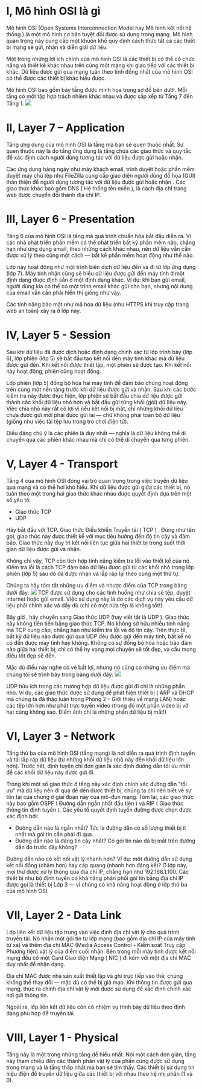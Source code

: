 # **I, Mô hình OSI là gì**
Mô  hình OSI  (Open Systems Interconnection Model hay  Mô hình kết nối hệ thống )  là một mô  hình cơ bản tuyệt đối được sử dụng trong mạng. Mô hình quan trọng này cung cấp một khuôn khổ quy định cách thức tất cả các thiết bị mạng sẽ gửi, nhận và diễn giải dữ liệu.

Một trong những lợi ích chính của mô hình OSI là các thiết bị có thể có chức năng và thiết kế khác nhau trên cùng một mạng khi giao tiếp với các thiết bị khác. Dữ liệu được gửi qua mạng tuân theo tính đồng nhất của mô hình OSI có thể được các thiết bị khác hiểu được.

Mô hình OSI bao gồm bảy tầng được minh họa trong sơ đồ bên dưới. Mỗi tầng có một tập hợp trách nhiệm khác nhau và được sắp xếp từ Tầng 7 đến Tầng 1.
![](./images/OSI-model.jpg)

# **II, Layer 7 – Application**
Tầng ứng dụng của mô hình OSI là tầng mà bạn sẽ quen thuộc nhất. Sự quen thuộc này là do tầng ứng dụng là tầng chứa các giao thức và quy tắc để xác định cách người dùng tương tác với dữ liệu được gửi hoặc nhận.

Các ứng dụng hàng ngày như máy khách email, trình duyệt hoặc phần mềm duyệt máy chủ tệp như FileZilla cung cấp giao diện người dùng đồ họa (GUI) thân thiện  để người dùng  tương tác với dữ  liệu được gửi hoặc nhận  . Các giao thức khác bao gồm  DNS  ( Hệ thống tên miền  ), là cách địa chỉ trang web được chuyển đổi thành địa chỉ IP.

# **III, Layer 6 - Presentation**
Tầng 6 của mô hình OSI là tầng mà quá trình chuẩn hóa bắt đầu diễn ra. Vì các nhà phát triển phần mềm có thể phát triển bất kỳ phần mềm nào, chẳng hạn như ứng dụng email, theo những cách khác nhau, nên dữ liệu vẫn cần được xử lý theo cùng một cách — bất kể phần mềm hoạt động như thế nào.

Lớp này hoạt động như một trình biên dịch dữ liệu đến và đi từ lớp ứng dụng (lớp 7). Máy tính nhận cũng sẽ hiểu dữ liệu được gửi đến máy tính ở một định dạng được định sẵn ở một định dạng khác. Ví dụ: khi bạn gửi email, người dùng kia có thể có một trình email khác gửi cho bạn, nhưng nội dung của email vẫn cần phải hiển thị giống như vậy.

Các tính năng bảo mật như mã hóa dữ liệu (như HTTPS khi truy cập trang web an toàn) xảy ra ở lớp này.

# **IV, Layer 5 - Session**
Sau khi dữ liệu đã được dịch hoặc định dạng chính xác từ lớp trình bày (lớp 6), lớp phiên (lớp 5) sẽ bắt đầu tạo kết nối đến máy tính khác mà dữ liệu được gửi đến. Khi kết nối được thiết lập, một phiên sẽ được tạo. Khi kết nối này hoạt động, phiên cũng hoạt động.

Lớp phiên (lớp 5) đồng bộ hóa hai máy tính để đảm bảo chúng hoạt động trên cùng một nền tảng trước khi dữ liệu được gửi và nhận. Sau khi các bước kiểm tra này được thực hiện, lớp phiên sẽ bắt đầu chia dữ liệu được gửi thành các khối dữ liệu nhỏ hơn và bắt đầu gửi từng khối (gói) dữ liệu này. Việc chia nhỏ này rất có lợi vì nếu kết nối bị mất, chỉ những khối dữ liệu chưa được gửi mới phải được gửi lại — chứ không phải toàn bộ dữ liệu (giống như việc tải tệp lưu trong trò chơi điện tử).

Điều đáng chú ý là các phiên là duy nhất — nghĩa là dữ liệu không thể di chuyển qua các phiên khác nhau mà chỉ có thể di chuyển qua từng phiên.

# **V, Layer 4 - Transport**
Tầng 4 của mô hình OSI đóng vai trò quan trọng trong việc truyền dữ liệu qua mạng và có thể hơi khó hiểu. Khi dữ liệu được gửi giữa các thiết bị, nó tuân theo một trong hai giao thức khác nhau được quyết định dựa trên một số yếu tố:
* Giao thức TCP
* UDP

Hãy bắt đầu với TCP. Giao  thức Điều khiển  Truyền tải (  TCP ) . Đúng như tên gọi, giao thức này được thiết kế với mục tiêu hướng đến độ tin cậy và đảm bảo. Giao thức này duy trì kết nối liên tục giữa hai thiết bị trong suốt thời gian dữ liệu được gửi và nhận.

Không chỉ vậy, TCP còn tích hợp tính năng kiểm tra lỗi vào thiết kế của nó. Kiểm tra lỗi là cách TCP đảm bảo dữ liệu được gửi từ các khối nhỏ trong lớp phiên (lớp 5) sau đó đã được nhận và lắp ráp lại theo cùng một thứ tự.

Chúng ta hãy tóm tắt những ưu điểm và nhược điểm của TCP trong bảng dưới đây:
![](./images/tcp.jpg)
TCP được sử dụng cho các tình huống như chia sẻ tệp, duyệt internet hoặc gửi email. Việc sử dụng này là do các dịch vụ này yêu cầu dữ liệu phải chính xác và đầy đủ (chỉ có một nửa tệp là không tốt!).

Bây  giờ , hãy chuyển sang   Giao thức UDP (hay  viết tắt là UDP ). Giao thức này không tiên tiến bằng giao thức TCP. Nó không sở hữu nhiều tính năng mà TCP cung cấp, chẳng hạn như kiểm tra lỗi và  độ tin cậy. Trên thực tế, bất kỳ dữ liệu nào được gửi qua UDP đều được gửi đến máy tính, bất kể nó có đến được máy tính hay không. Không có sự đồng bộ hóa hoặc bảo đảm nào giữa hai thiết bị; chỉ có thể hy vọng mọi chuyện sẽ tốt đẹp, và cầu mong điều tốt đẹp sẽ đến.

Mặc dù điều này nghe có vẻ bất lợi, nhưng nó cũng có những ưu điểm mà chúng tôi sẽ trình bày trong bảng dưới đây:
![](./images/udp.jpg)

UDP hữu ích trong các trường hợp dữ liệu được gửi đi chỉ là những phần nhỏ. Ví dụ, các giao thức được sử dụng để phát hiện thiết bị ( ARP  và  DHCP  mà chúng ta đã thảo luận trong  Phòng 2 – Giới thiệu về mạng LAN)  hoặc các tệp lớn hơn như phát trực tuyến video (trong đó một phần video bị vỡ hạt cũng không sao. Điểm ảnh chỉ là những phần dữ liệu bị mất!)

# **VI, Layer 3 - Network**
Tầng thứ ba của mô hình OSI (tầng mạng) là nơi diễn ra quá trình định tuyến và tái lắp ráp dữ liệu (từ những khối dữ liệu nhỏ này đến khối dữ liệu lớn hơn). Trước hết, định tuyến chỉ đơn giản là xác định đường dẫn tối ưu nhất để các khối dữ liệu này được gửi đi.

Trong khi một số giao thức ở tầng này xác định chính xác đường dẫn "tối ưu" mà dữ liệu nên đi qua để đến được thiết bị, chúng ta chỉ nên biết về sự tồn tại của chúng ở giai đoạn này của mô-đun mạng. Tóm lại, các giao thức này bao gồm  OSPF  ( Đường dẫn ngắn  nhất  đầu tiên )  và  RIP  ( Giao thức  thông  tin định tuyến ). Các yếu tố quyết định tuyến đường được chọn được xác định bởi:
* Đường dẫn nào là ngắn nhất? Tức là đường dẫn có số lượng thiết bị ít nhất mà gói tin cần phải đi qua.
* Đường dẫn nào là đáng tin cậy nhất? Có gói tin nào đã bị mất trên đường dẫn đó trước đây không?

Đường dẫn nào có kết nối vật lý nhanh hơn? Ví dụ: một đường dẫn sử dụng kết nối đồng (chậm hơn) hay cáp quang (nhanh hơn đáng kể)?
Ở lớp này, mọi thứ được xử lý thông qua địa chỉ IP, chẳng hạn như 192.168.1.100. Các thiết bị như bộ định tuyến có khả năng phân phối gói tin bằng địa chỉ IP được gọi là thiết bị Lớp 3 — vì chúng có khả năng hoạt động ở lớp thứ ba của mô hình OSI.

# **VII, Layer 2 - Data Link**
Lớp liên kết dữ liệu tập trung vào việc định địa chỉ vật lý cho quá trình truyền tải. Nó nhận một gói tin từ lớp mạng (bao gồm địa chỉ IP của máy tính từ xa) và thêm địa chỉ  MAC  (Media Access Control - Kiểm soát Truy cập Phương tiện) vật lý của điểm cuối nhận. Bên trong mỗi máy tính được kết nối mạng đều có một  Card Giao diện Mạng ( NIC  ) đi kèm với một địa chỉ MAC duy nhất để nhận dạng.

Địa chỉ MAC được nhà sản xuất thiết lập và ghi trực tiếp vào thẻ; chúng không thể thay đổi — mặc dù có thể bị giả mạo. Khi thông tin được gửi qua mạng, thực ra chính địa chỉ vật lý mới được sử dụng để xác định chính xác nơi gửi thông tin.

Ngoài ra, lớp liên kết dữ liệu còn có nhiệm vụ trình bày dữ liệu theo định dạng phù hợp để truyền tải.

# **VIII, Layer 1 - Physical**
Tầng này là một trong những tầng dễ hiểu nhất. Nói một cách đơn giản, tầng này tham chiếu đến các thành phần vật lý của phần cứng được sử dụng trong mạng và là tầng thấp nhất mà bạn sẽ tìm thấy. Các thiết bị sử dụng tín hiệu điện để truyền dữ liệu giữa các thiết bị với nhau theo hệ nhị phân (1 và 0).
